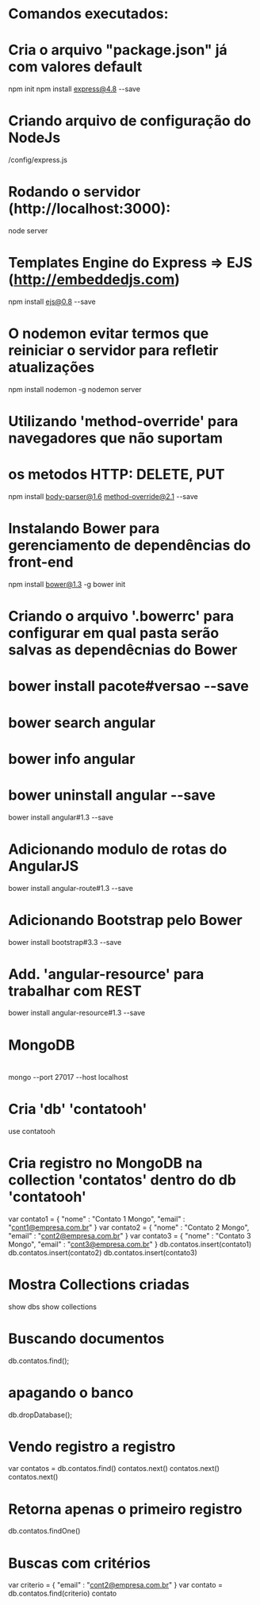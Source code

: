 # Comandos executados:

# Cria o arquivo "package.json" já com valores default
npm init
npm install express@4.8 --save

# Criando arquivo de configuração do NodeJs
/config/express.js


# Rodando o servidor (http://localhost:3000):
node server

# Templates Engine do Express => EJS (http://embeddedjs.com)
npm install ejs@0.8 --save


# O nodemon evitar termos que reiniciar o servidor para refletir atualizações 
npm install nodemon -g
nodemon server

# Utilizando 'method-override' para navegadores que não suportam 
# os metodos HTTP: DELETE, PUT
npm install body-parser@1.6 method-override@2.1 --save

# Instalando Bower para gerenciamento de dependências do front-end
npm install bower@1.3 -g
bower init

# Criando o arquivo '.bowerrc' para configurar em qual pasta serão salvas as dependêcnias do Bower
# bower install pacote#versao --save
# bower search angular
# bower info angular
# bower uninstall angular --save
bower install angular#1.3 --save

# Adicionando modulo de rotas do AngularJS
bower install angular-route#1.3 --save

# Adicionando Bootstrap pelo Bower
bower install bootstrap#3.3 --save

# Add. 'angular-resource' para trabalhar com REST
bower install angular-resource#1.3 --save









# ##############################################################
# MongoDB
# ##############################################################
mongo --port 27017 --host localhost

# Cria 'db' 'contatooh'
use contatooh

# Cria registro no MongoDB na collection 'contatos' dentro do db 'contatooh'
var contato1 = { "nome" : "Contato 1 Mongo", "email" : "cont1@empresa.com.br" }
var contato2 = { "nome" : "Contato 2 Mongo", "email" : "cont2@empresa.com.br" }
var contato3 = { "nome" : "Contato 3 Mongo", "email" : "cont3@empresa.com.br" }
db.contatos.insert(contato1)
db.contatos.insert(contato2)
db.contatos.insert(contato3)

# Mostra Collections criadas
show dbs
show collections

# Buscando documentos
db.contatos.find();

# apagando o banco 
db.dropDatabase();

# Vendo registro a registro
var contatos = db.contatos.find()
contatos.next()
contatos.next()
contatos.next()

# Retorna apenas o primeiro registro
db.contatos.findOne()

# Buscas com critérios
var criterio = { "email" : "cont2@empresa.com.br" }
var contato = db.contatos.find(criterio)
contato



